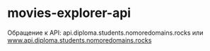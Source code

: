 # movies-explorer-api
Обращение к API: api.diploma.students.nomoredomains.rocks или www.api.diploma.students.nomoredomains.rocks
